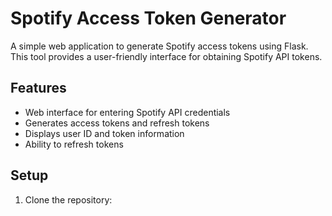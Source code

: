 # Spotify Access Token Generator

A simple web application to generate Spotify access tokens using Flask. This tool provides a user-friendly interface for obtaining Spotify API tokens.

## Features

- Web interface for entering Spotify API credentials
- Generates access tokens and refresh tokens
- Displays user ID and token information
- Ability to refresh tokens

## Setup

1. Clone the repository: 